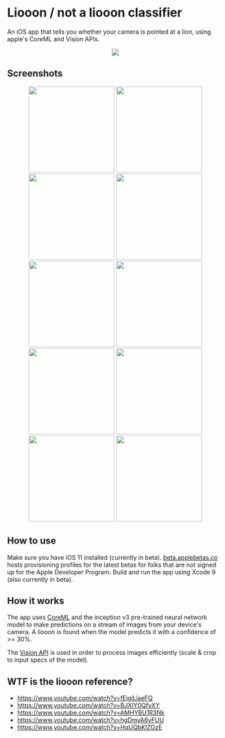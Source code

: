 # Liooon / not a liooon classifier

An iOS app that tells you whether your camera is pointed at a lion, using apple's CoreML and Vision APIs.

<p align="center">
	<img src="https://raw.githubusercontent.com/G2Jose/https://github.com/G2Jose/CoreMLVisionDJKhaled/master/screenshots/khaled_lion.jpg"/>
</p>

## Screenshots

<p align="center">
	<img width="200" src="https://raw.githubusercontent.com/G2Jose/https://github.com/G2Jose/CoreMLVisionDJKhaled/master/screenshots/lion_detected_1.jpg"/>
	<img width="200" src="https://raw.githubusercontent.com/G2Jose/https://github.com/G2Jose/CoreMLVisionDJKhaled/master/screenshots/no_lion_detected_coke.jpg"/>
	<img width="200" src="https://raw.githubusercontent.com/G2Jose/https://github.com/G2Jose/CoreMLVisionDJKhaled/master/screenshots/no_lion_detected_burger.jpg"/>
	<img width="200" src="https://raw.githubusercontent.com/G2Jose/https://github.com/G2Jose/CoreMLVisionDJKhaled/master/screenshots/lion_detected_2.jpg"/>
	<img width="200" src="https://raw.githubusercontent.com/G2Jose/https://github.com/G2Jose/CoreMLVisionDJKhaled/master/screenshots/lion_detected_3.jpg"/>
	<img width="200" src="https://raw.githubusercontent.com/G2Jose/https://github.com/G2Jose/CoreMLVisionDJKhaled/master/screenshots/lion_detected_4.jpg"/>
	<img width="200" src="https://raw.githubusercontent.com/G2Jose/https://github.com/G2Jose/CoreMLVisionDJKhaled/master/screenshots/no_lion_detected_pen.jpg"/>
	<img width="200" src="https://raw.githubusercontent.com/G2Jose/https://github.com/G2Jose/CoreMLVisionDJKhaled/master/screenshots/no_lion_detected_candle.jpg"/>
	<img width="200" src="https://raw.githubusercontent.com/G2Jose/https://github.com/G2Jose/CoreMLVisionDJKhaled/master/screenshots/no_lion_detected_sunglasses.jpg"/>
	<img width="200" src="https://raw.githubusercontent.com/G2Jose/https://github.com/G2Jose/CoreMLVisionDJKhaled/master/screenshots/no_lion_detected_backpack.jpg"/>
</p>

## How to use

Make sure you have iOS 11 installed (currently in beta). [beta.applebetas.co](https://beta.applebetas.co/) hosts provisioning profiles for the latest betas for folks that are not signed up for the Apple Developer Program. Build and run the app using Xcode 9 (also currently in beta).

## How it works

The app uses [CoreML](https://developer.apple.com/documentation/coreml) and the inception v3 pre-trained neural network model to make predictions on a stream of images from your device's camera. A liooon is found when the model predicts it with a confidence of >= 30%.

The [Vision API](https://developer.apple.com/documentation/vision) is used in order to process images efficiently (scale & crop to input specs of the model).

## WTF is the liooon reference?

- https://www.youtube.com/watch?v=fEjgiLiaeFQ
- https://www.youtube.com/watch?v=BJXIY0QfvXY
- https://www.youtube.com/watch?v=AMHYBU1R3Nk
- https://www.youtube.com/watch?v=hgDmyA6yFUU
- https://www.youtube.com/watch?v=HqUQbKIZOzE
